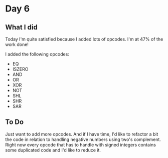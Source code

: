 # Day 6

## What I did

Today I'm quite satisfied because I added lots of opcodes. I'm at 47% of the work done!

I added the following opcodes:

- EQ
- ISZERO
- AND
- OR
- XOR
- NOT
- SHL
- SHR
- SAR

## To Do

Just want to add more opcodes. And if I have time, I'd like to refactor a bit the code in relation to
handling negative numbers using two's complement. Right now every opcode that has to handle with
signed integers contains some duplicated code and I'd like to reduce it.
